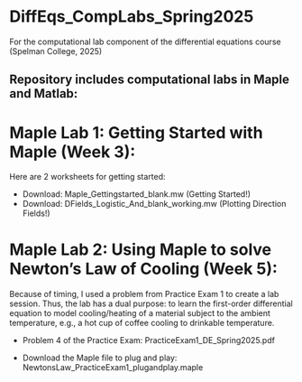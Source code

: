 # DiffEqs_CompLabs_Spring2025
For the computational lab component of the differential equations course (Spelman College, 2025)

## Repository includes computational labs in Maple and Matlab: ##

# Maple Lab 1: Getting Started with Maple (Week 3): #

Here are 2 worksheets for getting started: 
* Download: Maple_Gettingstarted_blank.mw (Getting Started!)
* Download: DFields_Logistic_And_blank_working.mw (Plotting Direction Fields!) 

# Maple Lab 2: Using Maple to solve Newton’s Law of Cooling (Week 5): 

Because of timing, I used a problem from Practice Exam 1 to create a lab session. Thus, the lab has a dual purpose: to learn the first-order differential equation to model cooling/heating of a material subject to the ambient temperature, e.g., a hot cup of coffee cooling to drinkable temperature.

* Problem 4 of the Practice Exam:
PracticeExam1_DE_Spring2025.pdf
	
* Download the Maple file to plug and play:
NewtonsLaw_PracticeExam1_plugandplay.maple
